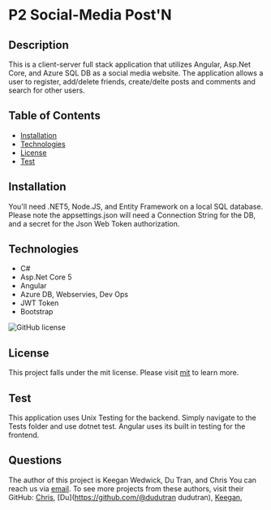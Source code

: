 # P2 Social-Media Post'N

## Description

This is a client-server full stack application that utilizes Angular, Asp.Net Core, and Azure SQL DB as a social media website. The application allows a user to register, add/delete friends, create/delte posts and comments and search for other users.
    

## Table of Contents 
* [Installation](#Installation) 
* [Technologies](#Technologies)
* [License](#License) 
* [Test](#Test) 

    

## Installation

You'll need .NET5, Node.JS, and Entity Framework on a local SQL database. Please note the appsettings.json will need a Connection String for the DB, and a secret for the Json Web Token authorization. 

## Technologies

- C#
- Asp.Net Core 5
- Angular
- Azure DB, Webservies, Dev Ops
- JWT Token
- Bootstrap


![GitHub license](https://img.shields.io/badge/license-mit-blue.svg)

## License
    
This project falls under the mit license. Please visit [mit](https://choosealicense.com/licenses/mit) to learn more.
    

## Test

This application uses Unix Testing for the backend. Simply navigate to the Tests folder and use dotnet test. Angular uses its built in testing for the frontend. 
    

## Questions
The author of this project is Keegan Wedwick, Du Tran, and Chris  You can reach us via [email](mailto:kwedwick@gmail.com).
To see more projects from these authors, visit their GitHub: [Chris](https://github.com/kwedwick), [Du](https://github.com/@dudutran
dudutran), [Keegan](https://github.com/kwedwick),
    
   